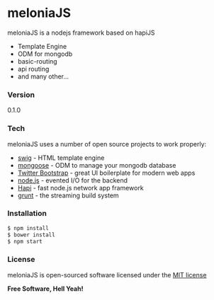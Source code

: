 # meloniaJS

meloniaJS is a nodejs framework based on hapiJS

  - Template Engine
  - ODM for mongodb
  - basic-routing
  - api routing
  - and many other...

### Version
0.1.0

### Tech

meloniaJS uses a number of open source projects to work properly:

* [swig] - HTML template engine
* [mongoose] - ODM to manage your mongodb database
* [Twitter Bootstrap] - great UI boilerplate for modern web apps
* [node.js] - evented I/O for the backend
* [Hapi] - fast node.js network app framework
* [grunt] - the streaming build system

### Installation

```sh
$ npm install
$ bower install
$ npm start
```

### License

meloniaJS is open-sourced software licensed under the [MIT license](http://opensource.org/licenses/MIT)

**Free Software, Hell Yeah!**

   [swig]: <http://paularmstrong.github.io/swig/>
   [mongoose]: <http://mongoosejs.com/>
   [node.js]: <http://nodejs.org>
   [Twitter Bootstrap]: <http://twitter.github.com/bootstrap/>
   [express]: <http://expressjs.com>
   [grunt]: <http://gruntjs.com/>
   [Hapi]: <http://hapijs.com/>
